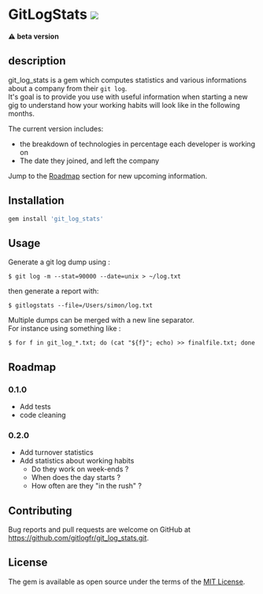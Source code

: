 # GitLogStats ![](https://img.shields.io/gem/dt/git_log_stats.svg)

**⚠️ beta version**  

## description

git_log_stats is a gem which computes statistics and various informations about a company from their `git log`.  
It's goal is to provide you use with useful information when starting a new gig to understand how your working habits will look like in the following months.  

The current version includes:
- the breakdown of technologies in percentage each developer is working on
- The date they joined, and left the company

Jump to the [Roadmap](Roadmap) section for new upcoming information.


## Installation

```ruby
gem install 'git_log_stats'
```

## Usage

Generate a git log dump using :

    $ git log -m --stat=90000 --date=unix > ~/log.txt

then generate a report with:

    $ gitlogstats --file=/Users/simon/log.txt

Multiple dumps can be merged with a new line separator.  
For instance using something like :

    $ for f in git_log_*.txt; do (cat "${f}"; echo) >> finalfile.txt; done

## Roadmap

### 0.1.0
 - Add tests
 - code cleaning

### 0.2.0
 - Add turnover statistics
 - Add statistics about working habits
     - Do they work on week-ends ?
     - When does the day starts ?
     - How often are they "in the rush" ?

## Contributing

Bug reports and pull requests are welcome on GitHub at https://github.com/gitlogfr/git_log_stats.git.


## License

The gem is available as open source under the terms of the [MIT License](http://opensource.org/licenses/MIT).

